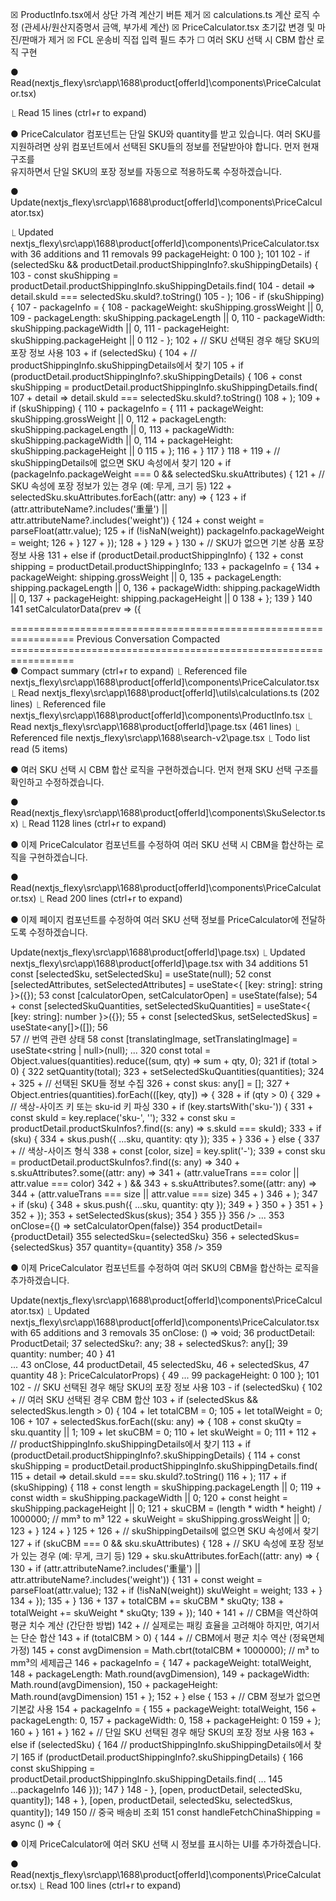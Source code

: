  ☒ ProductInfo.tsx에서 상단 가격 계산기 버튼 제거
     ☒ calculations.ts 계산 로직 수정 (관세사/원산지증명서 금액, 부가세 계산)
     ☒ PriceCalculator.tsx 초기값 변경 및 마진/판매가 제거
     ☒ FCL 운송비 직접 입력 필드 추가
     ☐ 여러 SKU 선택 시 CBM 합산 로직 구현


● Read(nextjs_flexy\src\app\1688\product\[offerId]\components\PriceCalculator.tsx)

  ⎿  Read 15 lines (ctrl+r to expand)


● PriceCalculator 컴포넌트는 단일 SKU와 quantity를 받고 있습니다. 여러 SKU를 지원하려면 상위 컴포넌트에서 선택된 SKU들의 정보를 전달받아야 합니다. 먼저 현재 구조를     
   유지하면서 단일 SKU의 포장 정보를 자동으로 적용하도록 수정하겠습니다.


● Update(nextjs_flexy\src\app\1688\product\[offerId]\components\PriceCalculator.tsx)

  ⎿  Updated nextjs_flexy\src\app\1688\product\[offerId]\components\PriceCalculator.tsx with 36 additions and 11 removals
        99            packageHeight: 0
       100          };
       101
       102 -        if (selectedSku && productDetail.productShippingInfo?.skuShippingDetails) {
       103 -          const skuShipping = productDetail.productShippingInfo.skuShippingDetails.find(
       104 -            detail => detail.skuId === selectedSku.skuId?.toString()
       105 -          );
       106 -          if (skuShipping) {
       107 -            packageInfo = {
       108 -              packageWeight: skuShipping.grossWeight || 0,
       109 -              packageLength: skuShipping.packageLength || 0,
       110 -              packageWidth: skuShipping.packageWidth || 0,
       111 -              packageHeight: skuShipping.packageHeight || 0
       112 -            };
       102 +        // SKU 선택된 경우 해당 SKU의 포장 정보 사용
       103 +        if (selectedSku) {
       104 +          // productShippingInfo.skuShippingDetails에서 찾기
       105 +          if (productDetail.productShippingInfo?.skuShippingDetails) {
       106 +            const skuShipping = productDetail.productShippingInfo.skuShippingDetails.find(
       107 +              detail => detail.skuId === selectedSku.skuId?.toString()
       108 +            );
       109 +            if (skuShipping) {
       110 +              packageInfo = {
       111 +                packageWeight: skuShipping.grossWeight || 0,
       112 +                packageLength: skuShipping.packageLength || 0,
       113 +                packageWidth: skuShipping.packageWidth || 0,
       114 +                packageHeight: skuShipping.packageHeight || 0
       115 +              };
       116 +            }
       117            }
       118 +
       119 +          // skuShippingDetails에 없으면 SKU 속성에서 찾기
       120 +          if (packageInfo.packageWeight === 0 && selectedSku.skuAttributes) {
       121 +            // SKU 속성에 포장 정보가 있는 경우 (예: 무게, 크기 등)
       122 +            selectedSku.skuAttributes.forEach((attr: any) => {
       123 +              if (attr.attributeName?.includes('重量') || attr.attributeName?.includes('weight')) {
       124 +                const weight = parseFloat(attr.value);
       125 +                if (!isNaN(weight)) packageInfo.packageWeight = weight;
       126 +              }
       127 +            });
       128 +          }
       129 +        } 
       130 +        // SKU가 없으면 기본 상품 포장 정보 사용
       131 +        else if (productDetail.productShippingInfo) {
       132 +          const shipping = productDetail.productShippingInfo;
       133 +          packageInfo = {
       134 +            packageWeight: shipping.grossWeight || 0,
       135 +            packageLength: shipping.packageLength || 0,
       136 +            packageWidth: shipping.packageWidth || 0,
       137 +            packageHeight: shipping.packageHeight || 0
       138 +          };
       139          }
       140
       141          setCalculatorData(prev => ({

================================================================= Previous Conversation Compacted =================================================================     
● Compact summary (ctrl+r to expand)
  ⎿  Referenced file nextjs_flexy\src\app\1688\product\[offerId]\components\PriceCalculator.tsx
  ⎿  Read nextjs_flexy\src\app\1688\product\[offerId]\utils\calculations.ts (202 lines)
  ⎿  Referenced file nextjs_flexy\src\app\1688\product\[offerId]\components\ProductInfo.tsx
  ⎿  Read nextjs_flexy\src\app\1688\product\[offerId]\page.tsx (461 lines)
  ⎿  Referenced file nextjs_flexy\src\app\1688\search-v2\page.tsx
  ⎿  Todo list read (5 items)

● 여러 SKU 선택 시 CBM 합산 로직을 구현하겠습니다. 먼저 현재 SKU 선택 구조를 확인하고 수정하겠습니다.

● Read(nextjs_flexy\src\app\1688\product\[offerId]\components\SkuSelector.tsx)
  ⎿  Read 1128 lines (ctrl+r to expand)

● 이제 PriceCalculator 컴포넌트를 수정하여 여러 SKU 선택 시 CBM을 합산하는 로직을 구현하겠습니다.

● Read(nextjs_flexy\src\app\1688\product\[offerId]\components\PriceCalculator.tsx)
  ⎿  Read 200 lines (ctrl+r to expand)

● 이제 페이지 컴포넌트를 수정하여 여러 SKU 선택 정보를 PriceCalculator에 전달하도록 수정하겠습니다.

  Update(nextjs_flexy\src\app\1688\product\[offerId]\page.tsx)
  ⎿  Updated nextjs_flexy\src\app\1688\product\[offerId]\page.tsx with 34 additions
       51      const [selectedSku, setSelectedSku] = useState<any>(null);
       52      const [selectedAttributes, setSelectedAttributes] = useState<{ [key: string]: string }>({});
       53      const [calculatorOpen, setCalculatorOpen] = useState(false);
       54 +    const [selectedSkuQuantities, setSelectedSkuQuantities] = useState<{ [key: string]: number }>({});
       55 +    const [selectedSkus, setSelectedSkus] = useState<any[]>([]);
       56    
       57      // 번역 관련 상태
       58      const [translatingImage, setTranslatingImage] = useState<string | null>(null);
     ...
       320                          const total = Object.values(quantities).reduce((sum, qty) => sum + qty, 0);
       321                          if (total > 0) {
       322                            setQuantity(total);
       323 +                          setSelectedSkuQuantities(quantities);
       324 +
       325 +                          // 선택된 SKU들 정보 수집
       326 +                          const skus: any[] = [];
       327 +                          Object.entries(quantities).forEach(([key, qty]) => {
       328 +                            if (qty > 0) {
       329 +                              // 색상-사이즈 키 또는 sku-id 키 파싱
       330 +                              if (key.startsWith('sku-')) {
       331 +                                const skuId = key.replace('sku-', '');
       332 +                                const sku = productDetail.productSkuInfos?.find((s: any) => s.skuId === skuId);
       333 +                                if (sku) {
       334 +                                  skus.push({ ...sku, quantity: qty });
       335 +                                }
       336 +                              } else {
       337 +                                // 색상-사이즈 형식
       338 +                                const [color, size] = key.split('-');
       339 +                                const sku = productDetail.productSkuInfos?.find((s: any) => 
       340 +                                  s.skuAttributes?.some((attr: any) => 
       341 +                                    (attr.valueTrans === color || attr.value === color)
       342 +                                  ) &&
       343 +                                  s.skuAttributes?.some((attr: any) => 
       344 +                                    (attr.valueTrans === size || attr.value === size)
       345 +                                  )
       346 +                                );
       347 +                                if (sku) {
       348 +                                  skus.push({ ...sku, quantity: qty });
       349 +                                }
       350 +                              }
       351 +                            }
       352 +                          });
       353 +                          setSelectedSkus(skus);
       354                          }
       355                        }}
       356                      />
     ...
       353            onClose={() => setCalculatorOpen(false)}
       354            productDetail={productDetail}
       355            selectedSku={selectedSku}
       356 +          selectedSkus={selectedSkus}
       357            quantity={quantity}
       358          />
       359

● 이제 PriceCalculator 컴포넌트를 수정하여 여러 SKU의 CBM을 합산하는 로직을 추가하겠습니다.

  Update(nextjs_flexy\src\app\1688\product\[offerId]\components\PriceCalculator.tsx)
  ⎿  Updated nextjs_flexy\src\app\1688\product\[offerId]\components\PriceCalculator.tsx with 65 additions and 3 removals
       35      onClose: () => void;
       36      productDetail: ProductDetail;
       37      selectedSku?: any;
       38 +    selectedSkus?: any[];
       39      quantity: number;
       40    }
       41    
     ...
       43      onClose,
       44      productDetail,
       45      selectedSku,
       46 +    selectedSkus,
       47      quantity
       48    }: PriceCalculatorProps) {
       49
     ...
        99            packageHeight: 0
       100          };
       101
       102 -        // SKU 선택된 경우 해당 SKU의 포장 정보 사용
       103 -        if (selectedSku) {
       102 +        // 여러 SKU 선택된 경우 CBM 합산
       103 +        if (selectedSkus && selectedSkus.length > 0) {
       104 +          let totalCBM = 0;
       105 +          let totalWeight = 0;
       106 +
       107 +          selectedSkus.forEach((sku: any) => {
       108 +            const skuQty = sku.quantity || 1;
       109 +            let skuCBM = 0;
       110 +            let skuWeight = 0;
       111 +
       112 +            // productShippingInfo.skuShippingDetails에서 찾기
       113 +            if (productDetail.productShippingInfo?.skuShippingDetails) {
       114 +              const skuShipping = productDetail.productShippingInfo.skuShippingDetails.find(
       115 +                detail => detail.skuId === sku.skuId?.toString()
       116 +              );
       117 +              if (skuShipping) {
       118 +                const length = skuShipping.packageLength || 0;
       119 +                const width = skuShipping.packageWidth || 0;
       120 +                const height = skuShipping.packageHeight || 0;
       121 +                skuCBM = (length * width * height) / 1000000; // mm³ to m³
       122 +                skuWeight = skuShipping.grossWeight || 0;
       123 +              }
       124 +            }
       125 +
       126 +            // skuShippingDetails에 없으면 SKU 속성에서 찾기
       127 +            if (skuCBM === 0 && sku.skuAttributes) {
       128 +              // SKU 속성에 포장 정보가 있는 경우 (예: 무게, 크기 등)
       129 +              sku.skuAttributes.forEach((attr: any) => {
       130 +                if (attr.attributeName?.includes('重量') || attr.attributeName?.includes('weight')) {
       131 +                  const weight = parseFloat(attr.value);
       132 +                  if (!isNaN(weight)) skuWeight = weight;
       133 +                }
       134 +              });
       135 +            }
       136 +
       137 +            totalCBM += skuCBM * skuQty;
       138 +            totalWeight += skuWeight * skuQty;
       139 +          });
       140 +
       141 +          // CBM을 역산하여 평균 치수 계산 (간단한 방법)
       142 +          // 실제로는 패킹 효율을 고려해야 하지만, 여기서는 단순 합산
       143 +          if (totalCBM > 0) {
       144 +            // CBM에서 평균 치수 역산 (정육면체 가정)
       145 +            const avgDimension = Math.cbrt(totalCBM * 1000000); // m³ to mm³의 세제곱근
       146 +            packageInfo = {
       147 +              packageWeight: totalWeight,
       148 +              packageLength: Math.round(avgDimension),
       149 +              packageWidth: Math.round(avgDimension),
       150 +              packageHeight: Math.round(avgDimension)
       151 +            };
       152 +          } else {
       153 +            // CBM 정보가 없으면 기본값 사용
       154 +            packageInfo = {
       155 +              packageWeight: totalWeight,
       156 +              packageLength: 0,
       157 +              packageWidth: 0,
       158 +              packageHeight: 0
       159 +            };
       160 +          }
       161 +        }
       162 +        // 단일 SKU 선택된 경우 해당 SKU의 포장 정보 사용
       163 +        else if (selectedSku) {
       164            // productShippingInfo.skuShippingDetails에서 찾기
       165            if (productDetail.productShippingInfo?.skuShippingDetails) {
       166              const skuShipping = productDetail.productShippingInfo.skuShippingDetails.find(
     ...
       145            ...packageInfo
       146          }));
       147        }
       148 -    }, [open, productDetail, selectedSku, quantity]);
       148 +    }, [open, productDetail, selectedSku, selectedSkus, quantity]);
       149
       150      // 중국 배송비 조회
       151      const handleFetchChinaShipping = async () => {

● 이제 PriceCalculator에 여러 SKU 선택 시 정보를 표시하는 UI를 추가하겠습니다.

● Read(nextjs_flexy\src\app\1688\product\[offerId]\components\PriceCalculator.tsx)
  ⎿  Read 100 lines (ctrl+r to expand)